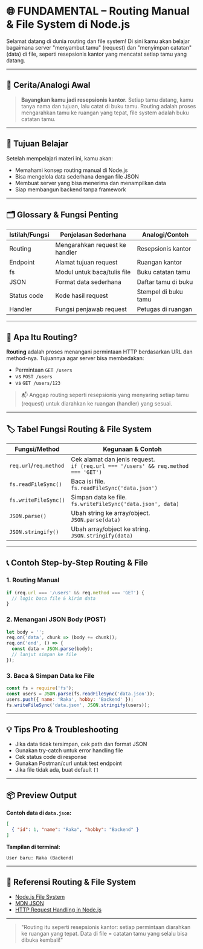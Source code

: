 # 🌐 FUNDAMENTAL – Routing Manual & File System di Node.js

Selamat datang di dunia routing dan file system! Di sini kamu akan belajar bagaimana server "menyambut tamu" (request) dan "menyimpan catatan" (data) di file, seperti resepsionis kantor yang mencatat setiap tamu yang datang.

---

## 📖 Cerita/Analogi Awal

> **Bayangkan kamu jadi resepsionis kantor.**
> Setiap tamu datang, kamu tanya nama dan tujuan, lalu catat di buku tamu. Routing adalah proses mengarahkan tamu ke ruangan yang tepat, file system adalah buku catatan tamu.

---

## 🎯 Tujuan Belajar

Setelah mempelajari materi ini, kamu akan:
- Memahami konsep routing manual di Node.js
- Bisa mengelola data sederhana dengan file JSON
- Membuat server yang bisa menerima dan menampilkan data
- Siap membangun backend tanpa framework

---

## 🗂️ Glossary & Fungsi Penting

| Istilah/Fungsi | Penjelasan Sederhana | Analogi/Contoh |
|---------------|----------------------|----------------|
| Routing       | Mengarahkan request ke handler | Resepsionis kantor |
| Endpoint      | Alamat tujuan request | Ruangan kantor |
| fs            | Modul untuk baca/tulis file | Buku catatan tamu |
| JSON          | Format data sederhana | Daftar tamu di buku |
| Status code   | Kode hasil request    | Stempel di buku tamu |
| Handler       | Fungsi penjawab request | Petugas di ruangan |

---

## 🔀 Apa Itu Routing?

**Routing** adalah proses menangani permintaan HTTP berdasarkan URL dan method-nya. Tujuannya agar server bisa membedakan:
- Permintaan `GET /users`
- vs `POST /users`
- vs `GET /users/123`

> 📬 Anggap routing seperti resepsionis yang menyaring setiap tamu (request) untuk diarahkan ke ruangan (handler) yang sesuai.

---

## 🏷️ Tabel Fungsi Routing & File System

| Fungsi/Method         | Kegunaan & Contoh |
|----------------------|-------------------|
| `req.url`/`req.method` | Cek alamat dan jenis request. <br> `if (req.url === '/users' && req.method === 'GET')` |
| `fs.readFileSync()`  | Baca isi file. <br> `fs.readFileSync('data.json')` |
| `fs.writeFileSync()` | Simpan data ke file. <br> `fs.writeFileSync('data.json', data)` |
| `JSON.parse()`       | Ubah string ke array/object. <br> `JSON.parse(data)` |
| `JSON.stringify()`   | Ubah array/object ke string. <br> `JSON.stringify(data)` |

---

## 📞 Contoh Step-by-Step Routing & File

### 1. Routing Manual
```js
if (req.url === '/users' && req.method === 'GET') {
  // logic baca file & kirim data
}
```

### 2. Menangani JSON Body (POST)
```js
let body = '';
req.on('data', chunk => (body += chunk));
req.on('end', () => {
  const data = JSON.parse(body);
  // lanjut simpan ke file
});
```

### 3. Baca & Simpan Data ke File
```js
const fs = require('fs');
const users = JSON.parse(fs.readFileSync('data.json'));
users.push({ name: 'Raka', hobby: 'Backend' });
fs.writeFileSync('data.json', JSON.stringify(users));
```

---

## 💡 Tips Pro & Troubleshooting
- Jika data tidak tersimpan, cek path dan format JSON
- Gunakan try-catch untuk error handling file
- Cek status code di response
- Gunakan Postman/curl untuk test endpoint
- Jika file tidak ada, buat default `[]`

---

## 📦 Preview Output

**Contoh data di `data.json`:**
```json
[
  { "id": 1, "name": "Raka", "hobby": "Backend" }
]
```
**Tampilan di terminal:**
```
User baru: Raka (Backend)
```

---

## 🔗 Referensi Routing & File System
- [Node.js File System](https://nodejs.org/api/fs.html)
- [MDN JSON](https://developer.mozilla.org/en-US/docs/Learn/JavaScript/Objects/JSON)
- [HTTP Request Handling in Node.js](https://www.digitalocean.com/community/tutorials/)

---

> "Routing itu seperti resepsionis kantor: setiap permintaan diarahkan ke ruangan yang tepat. Data di file = catatan tamu yang selalu bisa dibuka kembali!"

